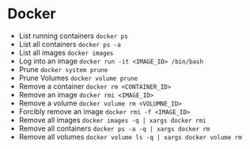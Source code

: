 # Docker

  + List running containers `docker ps`
  + List all containers `docker ps -a`
  + List all images `docker images`
  + Log into an image `docker run -it <IMAGE_ID> /bin/bash`
  + Prune `docker system prune`
  + Prune Volumes `docker volume prune`
  + Remove a container `docker rm <CONTAINER_ID>`
  + Remove an image `docker rmi <IMAGE_ID>`
  + Remove a volume `docker volume rm <VOLUMNE_ID>`
  + Forcibly remove an image `docker rmi -f <IMAGE_ID>`
  + Remove all images `docker images -q | xargs docker rmi`
  + Remove all containers `docker ps -a -q | xargs docker rm`
  + Remove all volumes `docker volume ls -q | xargs docker volume rm`
